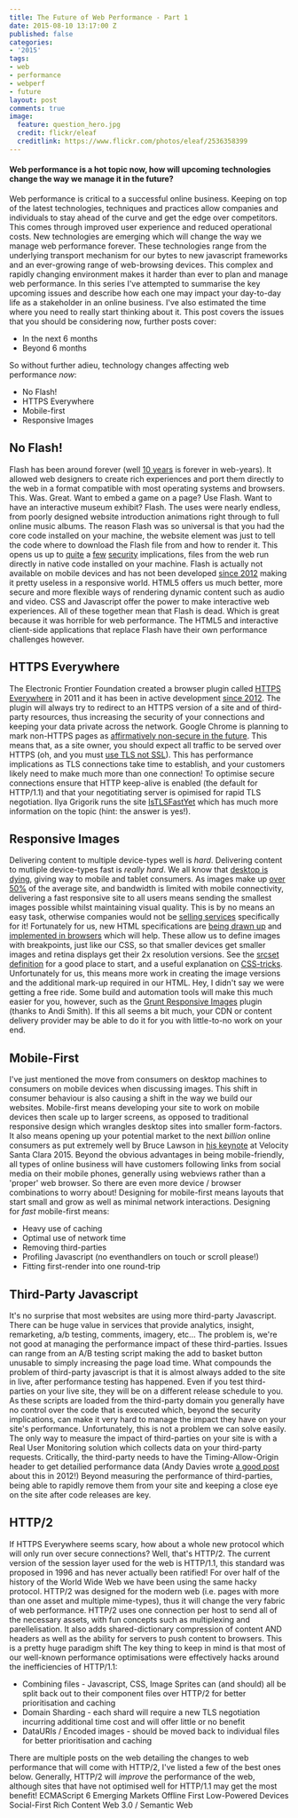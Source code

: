 ```yaml
---
title: The Future of Web Performance - Part 1
date: 2015-08-10 13:17:00 Z
published: false
categories:
- '2015'
tags:
- web
- performance
- webperf
- future
layout: post
comments: true
image:
  feature: question_hero.jpg
  credit: flickr/eleaf
  creditlink: https://www.flickr.com/photos/eleaf/2536358399
---
```


#### Web performance is a hot topic now, how will upcoming technologies change the way we manage it in the future?

Web performance is critical to a successful online business. Keeping on top of the latest technologies, techniques and practices allow companies and individuals to stay ahead of the curve and get the edge over competitors. This comes through improved user experience and reduced operational costs. New technologies are emerging which will change the way we manage web performance forever. These technologies range from the underlying transport mechanism for our bytes to new javascript frameworks and an ever-growing range of web-browsing devices. This complex and rapidly changing environment makes it harder than ever to plan and manage web performance. In this series I've attempted to summarise the key upcoming issues and describe how each one may impact your day-to-day life as a stakeholder in an online business. I've also estimated the time where you need to really start thinking about it. This post covers the issues that you should be considering now, further posts cover:

*   In the next 6 months
*   Beyond 6 months

So without further adieu, technology changes affecting web performance _now_:

*   No Flash!
*   HTTPS Everywhere
*   Mobile-first
*   Responsive Images

## No Flash!

Flash has been around forever (well [10 years](https://en.wikipedia.org/wiki/Adobe_Flash#Macromedia) is forever in web-years). It allowed web designers to create rich experiences and port them directly to the web in a format compatible with most operating systems and browsers. This. Was. Great. Want to embed a game on a page? Use Flash. Want to have an interactive museum exhibit? Flash. The uses were nearly endless, from poorly designed website introduction animations right through to full online music albums. The reason Flash was so universal is that you had the core code installed on your machine, the website element was just to tell the code where to download the Flash file from and how to render it. This opens us up to [quite](http://www.theguardian.com/technology/2015/jul/08/warning-adobe-flash-vulnerability-hacking-team-leak) a [few](http://blog.trendmicro.com/trendlabs-security-intelligence/analyzing-cve-2015-0311-flash-zero-day-vulnerability/) [security](http://www.computerweekly.com/news/4500248673/Adobe-patches-Flash-Player-vulnerability-CVE-2015-3113) implications, files from the web run directly in native code installed on your machine. Flash is actually not available on mobile devices and has not been developed [since 2012](http://www.techhive.com/article/258574/adobe_says_no_flash_player_for_android_41_plans_to_withdraw_app_on_aug_15.html) making it pretty useless in a responsive world. HTML5 offers us much better, more secure and more flexible ways of rendering dynamic content such as audio and video. CSS and Javascript offer the power to make interactive web experiences. All of these together mean that Flash is dead. Which is great because it was horrible for web performance. The HTML5 and interactive client-side applications that replace Flash have their own performance challenges however.  

## HTTPS Everywhere

The Electronic Frontier Foundation created a browser plugin called [HTTPS Everywhere](https://www.eff.org/Https-everywhere) in 2011 and it has been in active development [since 2012](https://github.com/EFForg/https-everywhere/graphs/contributors). The plugin will always try to redirect to an HTTPS version of a site and of third-party resources, thus increasing the security of your connections and keeping your data private across the network. Google Chrome is planning to mark non-HTTPS pages as [affirmatively non-secure in the future](https://www.chromium.org/Home/chromium-security/marking-http-as-non-secure). This means that, as a site owner, you should expect all traffic to be served over HTTPS (oh, and you must [use TLS not SSL](https://tools.ietf.org/html/rfc7568)). This has performance implications as TLS connections take time to establish, and your customers likely need to make much more than one connection! To optimise secure connections ensure that HTTP keep-alive is enabled (the default for HTTP/1.1) and that your negotitiating server is opimised for rapid TLS negotiation. Ilya Grigorik runs the site [IsTLSFastYet](https://istlsfastyet.com/) which has much more information on the topic (hint: the answer is yes!).

## Responsive Images

Delivering content to multiple device-types well is _hard_. Delivering content to mutliple device-types fast is _really hard_. We all know that [desktop is dying](http://qz.com/393553/the-desktop-is-dying-and-mobile-is-winning-in-news-like-everything-else/), giving way to mobile and tablet consumers. As images make up [over 50%](http://httparchive.org/interesting.php#bytesperpage) of the average site, and bandwidth is limited with mobile connectivity, delivering a fast responsive site to all users means sending the smallest images possible whilst maintaining visual quality. This is by no means an easy task, otherwise companies would not be [selling services](https://www.resrc.it/) specifically for it! Fortunately for us, new HTML specifications are [being drawn up](http://responsiveimages.org/) and [implemented in browsers](http://caniuse.com/#feat=srcset) which will help. These allow us to define images with breakpoints, just like our CSS, so that smaller devices get smaller images and retina displays get their 2x resolution versions. See the [srcset definition](http://www.w3.org/html/wg/drafts/html/master/semantics.html#attr-img-srcset) for a good place to start, and a useful explanation on [CSS-tricks](https://css-tricks.com/responsive-images-youre-just-changing-resolutions-use-srcset/). Unfortunately for us, this means more work in creating the image versions and the additional mark-up required in our HTML. Hey, I didn't say we were getting a free ride. Some build and automation tools will make this much easier for you, however, such as the [Grunt Responsive Images](https://github.com/andismith/grunt-responsive-images) plugin (thanks to Andi Smith). If this all seems a bit much, your CDN or content delivery provider may be able to do it for you with little-to-no work on your end.  

## Mobile-First

I've just mentioned the move from consumers on desktop machines to consumers on mobile devices when discussing images. This shift in consumer behaviour is also causing a shift in the way we build our websites. Mobile-first means developing your site to work on mobile devices then scale up to larger screens, as opposed to traditional responsive design which wrangles desktop sites into smaller form-factors. It also means opening up your potential market to the next _billion_ online consumers as put extremely well by Bruce Lawson in [his keynote](https://www.youtube.com/watch?v=BHO70H9tvqo) at Velocity Santa Clara 2015. Beyond the obvious advantages in being mobile-friendly, all types of online business will have customers following links from social media on their mobile phones, generally using webviews rather than a 'proper' web browser. So there are even more device / browser combinations to worry about! Designing for mobile-first means layouts that start small and grow as well as minimal network interactions. Designing for _fast_ mobile-first means:

*   Heavy use of caching
*   Optimal use of network time
*   Removing third-parties
*   Profiling Javascript (no eventhandlers on touch or scroll please!)
*   Fitting first-render into one round-trip

## Third-Party Javascript

It's no surprise that most websites are using more third-party Javascript. There can be huge value in services that provide analytics, insight, remarketing, a/b testing, comments, imagery, etc... The problem is, we're not good at managing the performance impact of these third-parties. Issues can range from an A/B testing script making the add to basket button unusable to simply increasing the page load time. What compounds the problem of third-party javascript is that it is almost always added to the site in live, after performance testing has happened. Even if you test third-parties on your live site, they will be on a different release schedule to you. As these scripts are loaded from the third-party domain you generally have no control over the code that is executed which, beyond the security implications, can make it very hard to manage the impact they have on your site's performance. Unfortunately, this is not a problem we can solve easily. The only way to measure the impact of third-parties on your site is with a Real User Monitoring solution which collects data on your third-party requests. Critically, the third-party needs to have the Timing-Allow-Origin header to get detailied performance data (Andy Davies wrote [a good post](http://calendar.perfplanet.com/2012/an-introduction-to-the-resource-timing-api/) about this in 2012!) Beyond measuring the performance of third-parties, being able to rapidly remove them from your site and keeping a close eye on the site after code releases are key.  

## HTTP/2

If HTTPS Everywhere seems scary, how about a whole new protocol which will only run over secure connections? Well, that's HTTP/2. The current version of the session layer used for the web is HTTP/1.1, this standard was proposed in 1996 and has never actually been ratified! For over half of the history of the World Wide Web we have been using the same hacky protocol. HTTP/2 was designed for the modern web (i.e. pages with more than one asset and multiple mime-types), thus it will change the very fabric of web performance. HTTP/2 uses one connection per host to send all of the necessary assets, with fun concepts such as multiplexing and parellelisation. It also adds shared-dictionary compression of content AND headers as well as the ability for servers to push content to browsers. This is a pretty huge paradigm shift The key thing to keep in mind is that most of our well-known performance optimisations were effectively hacks around the inefficiencies of HTTP/1.1:

*   Combining files - Javascript, CSS, Image Sprites can (and should) all be split back out to their component files over HTTP/2 for better prioritisation and caching
*   Domain Sharding - each shard will require a new TLS negotiation incurring additional time cost and will offer little or no benefit
*   DataURIs / Encoded images - should be moved back to individual files for better prioritisation and caching

There are multiple posts on the web detailing the changes to web performance that will come with HTTP/2, I've listed a few of the best ones below. Generally, HTTP/2 will _improve_ the performance of the web, although sites that have not optimised well for HTTP/1.1 may get the most benefit! ECMAScript 6 Emerging Markets Offline First Low-Powered Devices Social-First Rich Content Web 3.0 / Semantic Web